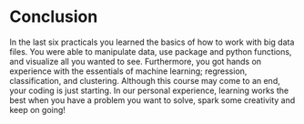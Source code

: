 # Conclusion

In the last six practicals you learned the basics of how to work with big data files. You were able to manipulate data, use package and python functions, and visualize all you wanted to see. Furthermore, you got hands on experience with the essentials of machine learning; regression, classification, and clustering. Although this course may come to an end, your coding is just starting. In our personal experience, learning works the best when you have a problem you want to solve, spark some creativity and keep on going!
